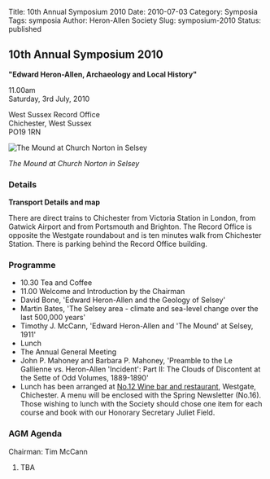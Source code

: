 Title: 10th Annual Symposium 2010
Date: 2010-07-03
Category: Symposia
Tags: symposia
Author: Heron-Allen Society
Slug: symposium-2010
Status: published

## 10th Annual Symposium 2010

**"Edward Heron-Allen, Archaeology and Local History"**

11.00am  
Saturday, 3rd July, 2010

West Sussex Record Office  
Chichester, West Sussex  
PO19 1RN

![The Mound at Church Norton in Selsey](/images/symposia/theMound.jpg)

*The Mound at Church Norton in Selsey*

### Details

**Transport Details and map**

There are direct trains to Chichester from Victoria Station in London, from Gatwick Airport and from Portsmouth and Brighton. The Record Office is opposite the Westgate roundabout and is ten minutes walk from Chichester Station. There is parking behind the Record Office building.

### Programme

- 10.30 Tea and Coffee
- 11.00 Welcome and Introduction by the Chairman
- David Bone, 'Edward Heron-Allen and the Geology of Selsey'
- Martin Bates, 'The Selsey area - climate and sea-level change over the last 500,000 years'
- Timothy J. McCann, 'Edward Heron-Allen and 'The Mound' at Selsey, 1911'
- Lunch
- The Annual General Meeting
- John P. Mahoney and Barbara P. Mahoney, 'Preamble to the Le Gallienne vs. Heron-Allen 'Incident': Part II: The Clouds of Discontent at the Sette of Odd Volumes, 1889-1890'
- Lunch has been arranged at [No.12 Wine bar and restaurant](http://www.no12bar.co.uk/), Westgate, Chichester. A menu will be enclosed with the Spring Newsletter (No.16). Those wishing to lunch with the Society should chose one item for each course and book with our Honorary Secretary Juliet Field.

### AGM Agenda

Chairman: Tim McCann

1. TBA
